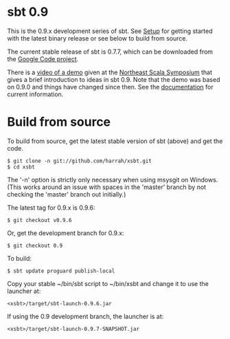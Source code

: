 [Google Code project]: http://code.google.com/p/simple-build-tool
[Northeast Scala Symposium]: http://www.nescala.org/2011/
[documentation]: https://github.com/harrah/xsbt/wiki
[Setup]: https://github.com/harrah/xsbt/wiki/Setup
[video of a demo]: http://vimeo.com/20263617

# sbt 0.9

This is the 0.9.x development series of sbt.  See [Setup] for getting started with the latest binary release or see below to build from source.

The current stable release of sbt is 0.7.7, which can be downloaded from the [Google Code project].

There is a [video of a demo] given at the [Northeast Scala Symposium] that gives a brief introduction to ideas in sbt 0.9.  Note that the demo was based on 0.9.0 and things have changed since then.  See the [documentation] for current information.

# Build from source

To build from source, get the latest stable version of sbt (above) and get the code.

	$ git clone -n git://github.com/harrah/xsbt.git
	$ cd xsbt

The '-n' option is strictly only necessary when using msysgit on Windows.
(This works around an issue with spaces in the 'master' branch by not checking the 'master' branch out initially.)

The latest tag for 0.9.x is 0.9.6:

	$ git checkout v0.9.6

Or, get the development branch for 0.9.x:

	$ git checkout 0.9

To build:

	$ sbt update proguard publish-local

Copy your stable ~/bin/sbt script to ~/bin/xsbt and change it to use the launcher at:

	<xsbt>/target/sbt-launch-0.9.6.jar

If using the 0.9 development branch, the launcher is at:

	<xsbt>/target/sbt-launch-0.9.7-SNAPSHOT.jar

